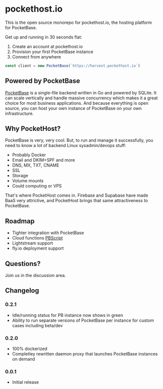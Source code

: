 # pockethost.io

This is the open source monorepo for pockethost.io, the hosting platform for PocketBase.

Get up and running in 30 seconds flat:

1. Create an account at pockethost.io
2. Provision your first PocketBase instance
3. Connect from anywhere

```ts
const client = new PocketBase(`https://harvest.pockethost.io`)
```

## Powered by PocketBase

[PocketBase](https://pocketbase.io) is a single-file backend written in Go and powered by SQLite. It can scale vertically and handle massive concurrency which makes it a great choice for most business applications. And because everything is open source, you can host your own instance of PocketBase on your own infrastructure.

## Why PocketHost?

PocketBase is very, very cool. But, to run and manage it successfully, you need to know a lot of backend Linux sysadmin/devops stuff:

- Probably Docker
- Email and DKIM+SPF and more
- DNS, MX, TXT, CNAME
- SSL
- Storage
- Volume mounts
- Could computing or VPS

That's where PocketHost comes in. Firebase and Supabase have made BaaS very attrictive, and PocketHost brings that same attractiveness to PocketBase.

## Roadmap

- Tighter integration with PocketBase
- Cloud functions [PBScript](https://github.com/benallfree/pbscript)
- Lightstream support
- fly.io deployment support

## Questions?

Join us in the discussion area.

## Changelog

### 0.2.1

- Idle/running status for PB instance now shows in green
- Ability to run separate versions of PocketBase per instance for custom cases including beta/dev

### 0.2.0

- 100% dockerized
- Completley rewritten daemon proxy that launches PocketBase instances on demand

### 0.0.1

- Initial release
